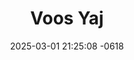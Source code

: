 ---
layout: cast
date: 2025-03-01 21:25:08 -0618
categories: actor

# Site Attributes
title: "Voos Yaj"
permalink: "/cast/Voos_Yaj"

# Actor/Actress Attributes
thumbnail: "/cast/Voos Yaj.jpeg"
---